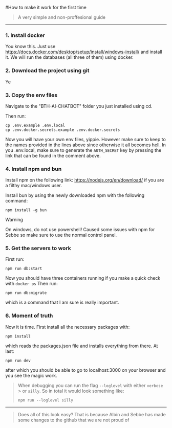 #How to make it work for the first time
> A very simple and non-proffesional guide

---

### 1. Install docker

You know this. Just use https://docs.docker.com/desktop/setup/install/windows-install/ and install it. We will run the databases (all three of them) using docker. 

<!-- ![](Pisces_files/Trip_plan.jpg){width=300 fig-align="center"} -->

### 2. Download the project using git
Ye

### 3. Copy the env files
Navigate to the "BTH-AI-CHATBOT" folder you just installed using cd. 

Then run:
```
cp .env.example .env.local
cp .env.docker.secrets.example .env.docker.secrets
```

Now you will have your own env files, yippie. However make sure to keep to the names provided in the lines above since otherwise it all becomes hell.
In you .env.local, make sure to generate the ```AUTH_SECRET``` key by pressing the link that can be found in the comment above. 

### 4. Install npm and bun
Install npm on the following link: https://nodejs.org/en/download/ if you are a filthy mac/windows user.

Install bun by using the newly downloaded npm with the following command:

```
npm install -g bun
```

> [!WARNING]
> On windows, do not use powershell! Caused some issues with npm for Sebbe so make sure to use the normal control panel.

### 5. Get the servers to work
First run:
```
npm run db:start
```
Now you should have three containers running if you make a quick check with ```docker ps```
Then run:

```
npm run db:migrate
```

which is a command that I am sure is really important. 

### 6. Moment of truth

Now it is time. First install all the necessary packages with:
```
npm install
```
which reads the packages.json file and installs everything from there.
At last:
```
npm run dev
```

after which you should be able to go to localhost:3000 on your browser and you see the magic work.

> When debugging you can run the flag ```--loglevel``` with either ```verbose``` > or ```silly```. So in total it would look something like:
> 
> ```
> npm run --loglevel silly
> ```
---
> Does all of this look easy? That is because Albin and Sebbe has made some changes to the github that we are not proud of

